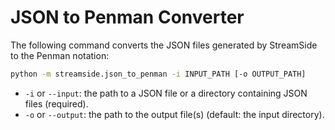 # JSON to Penman Converter

The following command converts the JSON files generated by StreamSide to the Penman notation:

```bash
python -m streamside.json_to_penman -i INPUT_PATH [-o OUTPUT_PATH]
```
* `-i` or `--input`: the path to a JSON file or a directory containing JSON files (required).
* `-o` or `--output`: the path to the output file(s) (default: the input directory).
